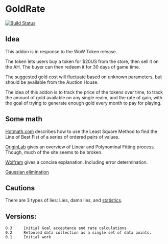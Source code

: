 # GoldRate

[![Build Status](https://travis-ci.org/opussf/GoldRate.svg?branch=master)](https://travis-ci.org/opussf/GoldRate)

## Idea
This addon is in response to the WoW Token release.

The token lets users buy a token for $20US from the store, then sell it on the AH.  The buyer can then redeem it for 30 days of game time.

The suggested gold cost will fluctuate based on unknown parameters, but should be available from the Auction House.

The idea of this addon is to track the price of the tokens over time, to track the amount of gold available on any single realm, and the rate of gain, with the goal of trying to generate enough gold every month to pay for playing.

## Some math
[Hotmath.com] describes how to use the Least Square Method to find the Line of Best Fist of a series of ordered pairs of values.

[OriginLab] gives an overview of Linear and Polynominal Fitting process. Though, much of the site seems to be broken.

[Wolfram] gives a concise explanation. Including error determination.

[Gaussian elimination]

## Cautions
There are 3 types of lies: Lies, damn lies, and [statistics].

## Versions:
```
0.3     Initial Goal acceptance and rate calculations
0.2     Retooled data collection as a single set of data points.
0.1     Initial work
```

[Hotmath.com]:http://hotmath.com/hotmath_help/topics/line-of-best-fit.html
[OriginLab]:http://www.originlab.com/index.aspx?go=Products/Origin/DataAnalysis/CurveFitting/LinearAndPolynomialFitting
[Wolfram]:http://mathworld.wolfram.com/LeastSquaresFitting.html
[Gaussian elimination]:http://en.wikipedia.org/wiki/Gaussian_elimination
[statistics]:http://en.wikipedia.org/wiki/Misuse_of_statistics